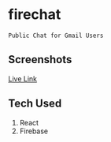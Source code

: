 # firechat
``` Public Chat for Gmail Users ```

## Screenshots
[Live Link](https://firechat101.netlify.app/)




## Tech Used
1. React
2. Firebase

